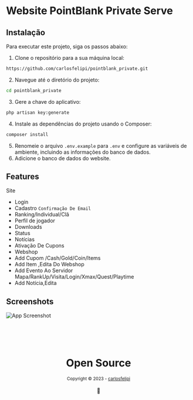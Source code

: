 # Website PointBlank Private Serve

## Instalação

Para executar este projeto, siga os passos abaixo:

1. Clone o repositório para a sua máquina local:
```bash
https://github.com/carlosfelipi/pointblank_private.git
```
2. Navegue até o diretório do projeto:
```bash
cd pointblank_private
```
3. Gere a chave do aplicativo:
```bash
php artisan key:generate
```
4. Instale as dependências do projeto usando o Composer:
```bash
composer install
```
5. Renomeie o arquivo `.env.example` para `.env` e configure as variáveis de ambiente, incluindo as informações do banco de dados.
6. Adicione o banco de dados do website.

## Features

Site
- Login
- Cadastro `Confirmação De Email` 
- Ranking/Individual/Clã
- Perfil de jogador
- Downloads
- Status
- Notícias
- Ativação De Cupons
- Webshop
- Add Cupom /Cash/Gold/Coin/Items
- Add Item ,Edita Do Webshop
- Add Evento Ao Servidor Mapa/RankUp/Visita/Login/Xmax/Quest/Playtime
- Add Notícia,Edita 

## Screenshots

![App Screenshot](https://i.imgur.com/Q7GZ1yf.png)


<div align="center">
  <br/>
  <br/>
  <br/>
    <div>
      <h1>Open Source</h1>
      <sub>Copyright © 2023 - <a href="https://github.com/carlosfelipi">carlosfelipi</sub></a>
    </div>
    <br/>
    💖
</div>
